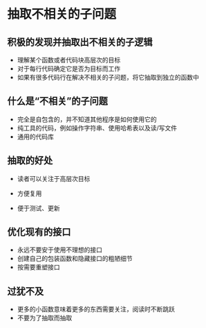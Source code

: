 # 抽取不相关的子问题

## 积极的发现并抽取出不相关的子逻辑

* 理解某个函数或者代码块高层次的目标
* 对于每行代码确定它是否为目标而工作
* 如果有很多代码行在解决不相关的子问题，将它抽取到独立的函数中

## 什么是“不相关”的子问题

* 完全是自包含的，并不知道其他程序是如何使用它的
* 纯工具的代码，例如操作字符串、使用哈希表以及读/写文件
* 通用的代码库

## 抽取的好处

* 读者可以关注于高层次目标

* 方便复用

* 便于测试、更新

## 优化现有的接口

* 永远不要安于使用不理想的接口
* 创建自己的包装函数和隐藏接口的粗陋细节
* 按需要重塑接口

## 过犹不及

* 更多的小函数意味着更多的东西需要关注，阅读时不断跳跃
* 不要为了抽取而抽取



